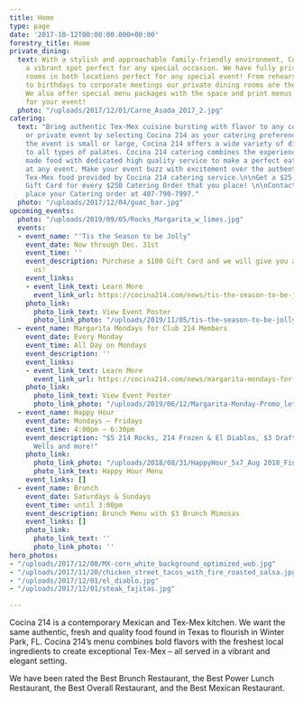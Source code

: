 ```yaml
---
title: Home
type: page
date: '2017-10-12T00:00:00.000+00:00'
forestry_title: Home
private_dining:
  text: With a stylish and approachable family-friendly environment, Cocina 214 is
    a vibrant spot perfect for any special occasion. We have fully private dining
    rooms in both locations perfect for any special event! From rehearsal dinners
    to birthdays to corporate meetings our private dining rooms are the perfect space.
    We also offer special menu packages with the space and print menus exclusively
    for your event!
  photo: "/uploads/2017/12/01/Carne_Asada_2017_2.jpg"
catering:
  text: "Bring authentic Tex-Mex cuisine bursting with flavor to any corporate, wedding
    or private event by selecting Cocina 214 as your catering preference. Whether
    the event is small or large, Cocina 214 offers a wide variety of dishes that caters
    to all types of palates. Cocina 214 catering combines the experience of freshly
    made food with dedicated high quality service to make a perfect eating experience
    at any event. Make your event buzz with excitement over the authentic and deliciousness
    Tex-Mex food provided by Cocina 214 catering service.\n\nGet a $25 Cocina 214
    Gift Card for every $250 Catering Order that you place! \n\nContact Natalie to
    place your Catering order at 407-790-7997."
  photo: "/uploads/2017/12/04/guac_bar.jpg"
upcoming_events:
  photo: "/uploads/2019/09/05/Rocks_Margarita_w_limes.jpg"
  events:
  - event_name: "'Tis the Season to be Jolly"
    event_date: Now through Dec. 31st
    event_time: ''
    event_description: Purchase a $100 Gift Card and we will give you a $20 one on
      us!
    event_links:
    - event_link_text: Learn More
      event_link_url: https://cocina214.com/news/tis-the-season-to-be-jolly/
    photo_link:
      photo_link_text: View Event Poster
      photo_link_photo: "/uploads/2019/11/05/tis-the-season-to-be-jolly_Cocina-214_2019.jpg"
  - event_name: Margarita Mondays for Club 214 Members
    event_date: Every Monday
    event_time: All Day on Mondays
    event_description: ''
    event_links:
    - event_link_text: Learn More
      event_link_url: https://cocina214.com/news/margarita-mondays-for-club-214-members/
    photo_link:
      photo_link_text: View Event Poster
      photo_link_photo: "/uploads/2019/06/12/Margarita-Monday-Promo_letter.jpg"
  - event_name: Happy Hour
    event_date: Mondays – Fridays
    event_time: 4:00pm – 6:30pm
    event_description: "$5 214 Rocks, 214 Frozen & El Diablos, $3 Draft Beers, $5
      Wells and more!"
    photo_link:
      photo_link_photo: "/uploads/2018/08/31/HappyHour_5x7_Aug 2018_Final-2.pdf"
      photo_link_text: Happy Hour Menu
    event_links: []
  - event_name: Brunch
    event_date: Saturdays & Sundays
    event_time: until 3:00pm
    event_description: Brunch Menu with $3 Brunch Mimosas
    event_links: []
    photo_link:
      photo_link_text: ''
      photo_link_photo: ''
hero_photos:
- "/uploads/2017/12/08/MX-corn_white_background_optimized_web.jpg"
- "/uploads/2017/11/20/chicken_street_tacos_with_fire_roasted_salsa.jpg"
- "/uploads/2017/12/01/el_diablo.jpg"
- "/uploads/2017/12/01/steak_fajitas.jpg"

---
```

Cocina 214 is a contemporary Mexican and Tex-Mex kitchen. We want the same authentic, fresh and quality food found in Texas to flourish in Winter Park, FL. Cocina 214’s menu combines bold flavors with the freshest local ingredients to create exceptional Tex-Mex – all served in a vibrant and elegant setting.

We have been rated the Best Brunch Restaurant, the Best Power Lunch Restaurant, the Best Overall Restaurant, and the Best Mexican Restaurant.